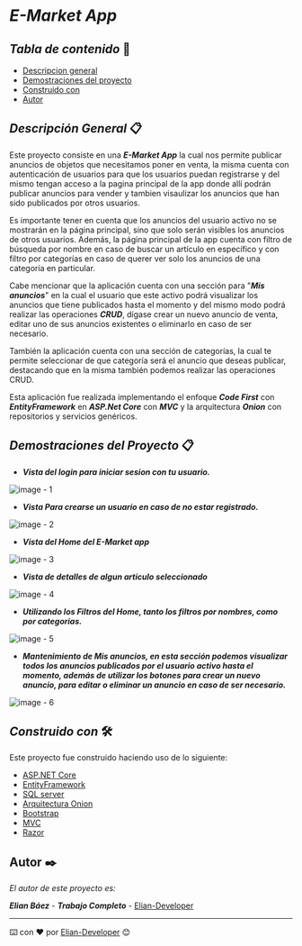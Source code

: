 # ***E-Market App*** 

## *Tabla de contenido* 📄

- [Descripcion general](https://github.com/Elian-Developer/Pokedex/tree/master#descripción-general)
- [Demostraciones del proyecto](https://github.com/Elian-Developer/Pokedex/tree/master#demostraciones-del-proyecto)
- [Construido con](https://github.com/Elian-Developer/Pokedex/tree/master#construido-con)
- [Autor](https://github.com/Elian-Developer/Pokedex/tree/master#autor)

## *Descripción General* 📋


Este proyecto consiste en una ***E-Market App*** la cual nos permite publicar anuncios de objetos que necesitamos poner en venta, la misma 
cuenta con autenticación de usuarios para que los usuarios puedan registrarse y del mismo tengan acceso a la pagina principal de la app donde 
allí podrán publicar anuncios para vender y tambien visaulizar los anuncios que han sido publicados por otros usuarios.

Es importante tener en cuenta que los anuncios del usuario activo no se mostrarán en la página principal, sino que solo serán visibles los 
anuncios de otros usuarios. Además, la página principal de la app cuenta con filtro de búsqueda por nombre en caso de buscar un artículo en 
específico y con filtro por categorías en caso de querer ver solo los anuncios de una categoría en particular.

Cabe mencionar que la aplicación cuenta con una sección para "***Mis anuncios***" en la cual el usuario que este activo podrá visualizar 
los anuncios que tiene publicados hasta el momento y del mismo modo podrá realizar las operaciones ***CRUD***, dígase crear un nuevo anuncio 
de venta, editar uno de sus anuncios existentes o eliminarlo en caso de ser necesario.

También la aplicación cuenta con una sección de categorías, la cual te permite seleccionar de que categoría será el anuncio que deseas 
publicar, destacando que en la misma también podemos realizar las operaciones CRUD.

Esta aplicación fue realizada implementando el enfoque ***Code First*** con ***EntityFramework*** en ***ASP.Net Core*** con ***MVC*** y la 
arquitectura ***Onion*** con repositorios y servicios genéricos.

## ***Demostraciones del Proyecto*** 📋

- ***Vista del login para iniciar sesion con tu usuario.***

![image - 1](https://github.com/Elian-Developer/E-Market/assets/107364306/ff70d4e6-d4b7-4e7b-9cc8-d79897aff5aa)

- ***Vista Para crearse un usuario en caso de no estar registrado.***

![image - 2](https://github.com/Elian-Developer/E-Market/assets/107364306/da9b4ea4-9675-4eef-8aba-19334ba4becf)

- ***Vista del Home del E-Market app***

![image - 3](https://github.com/Elian-Developer/E-Market/assets/107364306/5ac8c851-5732-419e-a04b-447615b09556)

- ***Vista de detalles de algun articulo seleccionado***

![image - 4](https://github.com/Elian-Developer/E-Market/assets/107364306/e3081016-bdac-4cc4-86be-89cd11498ae0)

- ***Utilizando los Filtros del Home, tanto los filtros por nombres, como por categorias.***

![image - 5](https://github.com/Elian-Developer/E-Market/assets/107364306/00414f43-e651-4a83-b51b-1462aa07a2d8)

- ***Mantenimiento de Mis anuncios, en esta sección podemos visualizar todos los anuncios publicados por el usuario activo
hasta el momento, además de utilizar los botones para crear un nuevo anuncio, para editar o eliminar un anuncio en caso 
de ser necesario.***

![image - 6](https://github.com/Elian-Developer/E-Market/assets/107364306/bbf0b47c-d827-491a-9302-ed3c747cd0a1)

## *Construido con* 🛠️

Este proyecto fue construido haciendo uso de lo siguiente: 
- [ASP.NET Core](https://learn.microsoft.com/es-es/aspnet/core/introduction-to-aspnet-core?view=aspnetcore-7.0)
- [EntityFramework](https://learn.microsoft.com/en-us/ef/)
- [SQL server](https://learn.microsoft.com/en-us/sql/sql-server/?view=sql-server-ver16)
- [Arquitectura Onion]()
- [Bootstrap](https://getbootstrap.com)
- [MVC](https://learn.microsoft.com/en-us/aspnet/mvc/overview/getting-started/introduction/getting-started)
- [Razor](https://learn.microsoft.com/en-us/aspnet/core/mvc/views/razor?view=aspnetcore-7.0)

## Autor ✒️

_El autor de este proyecto es:_

***Elian Báez*** - ***Trabajo Completo*** - [Elian-Developer](https://github.com/Elian-Developer)

---

⌨️ con ❤️ por [Elian-Developer]((https://github.com/Elian-Developer)) 😊
